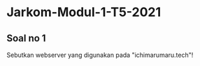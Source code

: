 # Jarkom-Modul-1-T5-2021

## Soal no 1
Sebutkan webserver yang digunakan pada "ichimarumaru.tech"! 
